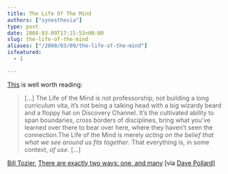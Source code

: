 ```yaml
---
title: The Life Of The Mind
authors: ["synesthesia"]
type: post
date: 2008-03-09T17:15:53+00:00
slug: the-life-of-the-mind 
aliases: ["/2008/03/09/the-life-of-the-mind"]
isfeatured:
  - 1

---
```

[This][1] is well worth reading:

<blockquote cite="https://williamtozier.com/slurry/2008/03/03/there-are-exactly-two-ways-one-and-many">
  <p>
    […] The Life of the Mind is not professorship, not building a long curriculum vita, it’s not being a talking head with a big wizardy beard and a floppy hat on Discovery Channel. It’s the cultivated ability to span boundaries, cross borders of disciplines, bring what you’ve learned over there to bear over here, where they haven’t seen the connection.The Life of the Mind is merely <em>acting on the belief that what we see around us fits together</em>. That everything is, in some context, <em>of use</em>. […]
  </p>
</blockquote>

[Bill Tozier][2], [There are exactly two ways: one, and many][1] [via [Dave Pollard][3]]

 [1]: https://williamtozier.com/slurry/2008/03/03/there-are-exactly-two-ways-one-and-many
 [2]: https://williamtozier.com/slurry/
 [3]: https://blogs.salon.com/0002007/2008/03/08.html#a2116